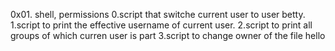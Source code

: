 0x01. shell, permissions
0.script that switche current user to user betty.
1.script to print the effective username of current user.
2.script to print all groups of which curren user is part
3.script to change owner of the file hello

